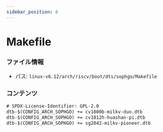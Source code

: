 ```yaml
---
sidebar_position: 6
---
```

# Makefile

### ファイル情報

- パス: `linux-v6.12/arch/riscv/boot/dts/sophgo/Makefile`

### コンテンツ

```txt
# SPDX-License-Identifier: GPL-2.0
dtb-$(CONFIG_ARCH_SOPHGO) += cv1800b-milkv-duo.dtb
dtb-$(CONFIG_ARCH_SOPHGO) += cv1812h-huashan-pi.dtb
dtb-$(CONFIG_ARCH_SOPHGO) += sg2042-milkv-pioneer.dtb

```

